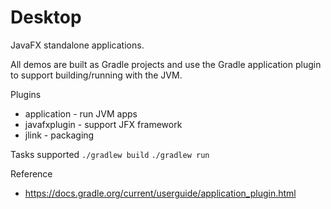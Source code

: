 # Desktop
JavaFX standalone applications.

All demos are built as Gradle projects and use the Gradle application plugin to support building/running with the JVM.

Plugins
* application - run JVM apps
* javafxplugin - support JFX framework
* jlink - packaging

Tasks supported
`./gradlew build`
`./gradlew run`

Reference
* https://docs.gradle.org/current/userguide/application_plugin.html

